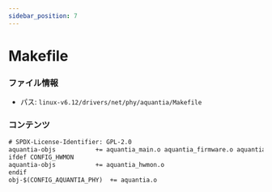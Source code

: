 ```yaml
---
sidebar_position: 7
---
```

# Makefile

### ファイル情報

- パス: `linux-v6.12/drivers/net/phy/aquantia/Makefile`

### コンテンツ

```txt
# SPDX-License-Identifier: GPL-2.0
aquantia-objs			+= aquantia_main.o aquantia_firmware.o aquantia_leds.o
ifdef CONFIG_HWMON
aquantia-objs			+= aquantia_hwmon.o
endif
obj-$(CONFIG_AQUANTIA_PHY)	+= aquantia.o

```
